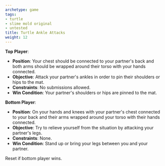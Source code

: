 ```yaml
---
archetype: game
tags:
- turtle
- slime mold original
- untested
title: Turtle Ankle Attacks
weight: 12
---
```


**Top Player**:
  * **Position**: Your chest should be connected to your partner's back and both arms should be wrapped around their torso with your hands connected.
  * **Objective**: Attack your partner's ankles in order to pin their shoulders or hips to the mat.
  * **Constraints**: No submissions allowed.
  * **Win Condition**: Your partner's shoulders or hips are pinned to the mat.

**Bottom Player**:
  * **Position**: On your hands and knees with your partner's chest connected to your back and their arms wrapped around your torso with their hands connected.
  * **Objective**: Try to relieve yourself from the situation by attacking your partner's legs.
  * **Constraints**: None.
  * **Win Condition**: Stand up or bring your legs between you and your partner.

Reset if bottom player wins.